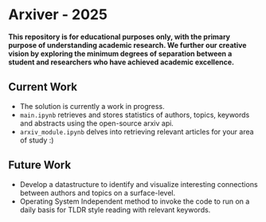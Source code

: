 # Arxiver - 2025

**This repository is for educational purposes only, with the primary purpose of understanding academic research. We further our creative vision by exploring the minimum degrees of separation between a student and researchers who have achieved academic excellence.**

## Current Work

- The solution is currently a work in progress.
- `main.ipynb` retrieves and stores statistics of authors, topics, keywords and abstracts using the open-source arxiv api.
- `arxiv_module.ipynb` delves into retrieving  relevant articles for your area of study :)


## Future Work

- Develop a datastructure to identify and visualize interesting connections between authors and topics on a surface-level.
- Operating System Independent method to invoke the code to run on a daily basis for TLDR style reading with relevant keywords.